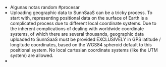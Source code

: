 - Algunas notas random #procesar
- Uploading geographic data to SunnSaaS can be a tricky process. To start with, representing positional data on the surface of Earth is a complicated process due to different local coordinate systems. Due to the inherent complications of dealing with worldwide coordinate systems, of which there are several thousands, geographic data uploaded to SunnSaaS must be provided EXCLUSIVELY in GPS latitude / longitude coordinates, based on the WGS84 spheroid default to this positional system. No local cartesian coordinate systems (like the UTM system) are allowed.
-